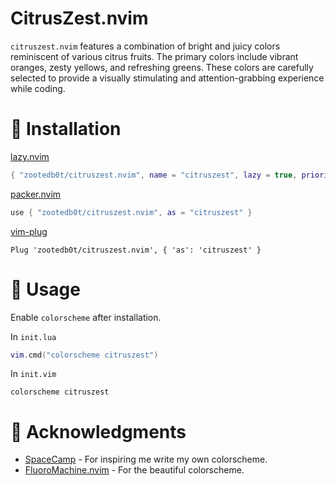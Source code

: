 # CitrusZest.nvim

`citruszest.nvim` features a combination of bright and juicy colors reminiscent of various citrus fruits. The primary colors include vibrant oranges, zesty yellows, and refreshing greens. These colors are carefully selected to provide a visually stimulating and attention-grabbing experience while coding.

# 👏 Installation

[lazy.nvim](https://github.com/folke/lazy.nvim)

```lua
{ "zootedb0t/citruszest.nvim", name = "citruszest", lazy = true, priority = 1000 },
```

[packer.nvim](https://github.com/wbthomason/packer.nvim)

```lua
use { "zootedb0t/citruszest.nvim", as = "citruszest" }
```

[vim-plug](https://github.com/junegunn/vim-plug)

```viml
Plug 'zootedb0t/citruszest.nvim', { 'as': 'citruszest' }
```

# 👀 Usage

Enable `colorscheme` after installation.

In `init.lua`

```lua
vim.cmd("colorscheme citruszest")
```

In `init.vim`

```viml
colorscheme citruszest
```

# 🙏 Acknowledgments

- [SpaceCamp](https://github.com/jaredgorski/SpaceCamp) - For inspiring me write my own colorscheme.
- [FluoroMachine.nvim](https://github.com/maxmx03/FluoroMachine.nvim) - For the beautiful colorscheme.
